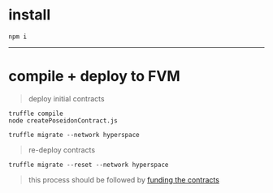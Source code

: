 # install

```
npm i
```
------

# compile + deploy to FVM

> deploy initial contracts

```
truffle compile
node createPoseidonContract.js
```

```
truffle migrate --network hyperspace
```

> re-deploy contracts

```
truffle migrate --reset --network hyperspace
```

> this process should be followed by [funding the contracts](../utils/)